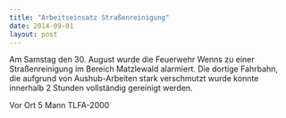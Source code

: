 ```yaml
---
title: "Arbeitseinsatz Straßenreinigung"
date: 2014-09-01
layout: post
---
```


Am Samstag den 30. August wurde die Feuerwehr Wenns zu einer Straßenreinigung im Bereich Matzlewald alarmiert. Die dortige Fahrbahn, die aufgrund von Aushub-Arbeiten stark verschmutzt wurde konnte innerhalb 2 Stunden vollständig gereinigt werden.

Vor Ort
5 Mann
TLFA-2000